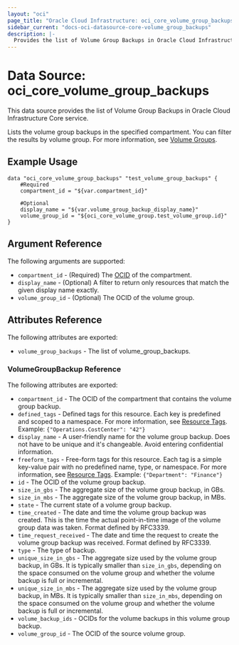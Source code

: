 ```yaml
---
layout: "oci"
page_title: "Oracle Cloud Infrastructure: oci_core_volume_group_backups"
sidebar_current: "docs-oci-datasource-core-volume_group_backups"
description: |-
  Provides the list of Volume Group Backups in Oracle Cloud Infrastructure Core service
---
```


# Data Source: oci_core_volume_group_backups
This data source provides the list of Volume Group Backups in Oracle Cloud Infrastructure Core service.

Lists the volume group backups in the specified compartment. You can filter the results by volume group.
For more information, see [Volume Groups](https://docs.cloud.oracle.com/iaas/Content/Block/Concepts/volumegroups.htm).


## Example Usage

```hcl
data "oci_core_volume_group_backups" "test_volume_group_backups" {
	#Required
	compartment_id = "${var.compartment_id}"

	#Optional
	display_name = "${var.volume_group_backup_display_name}"
	volume_group_id = "${oci_core_volume_group.test_volume_group.id}"
}
```

## Argument Reference

The following arguments are supported:

* `compartment_id` - (Required) The [OCID](https://docs.cloud.oracle.com/iaas/Content/General/Concepts/identifiers.htm) of the compartment.
* `display_name` - (Optional) A filter to return only resources that match the given display name exactly. 
* `volume_group_id` - (Optional) The OCID of the volume group.


## Attributes Reference

The following attributes are exported:

* `volume_group_backups` - The list of volume_group_backups.

### VolumeGroupBackup Reference

The following attributes are exported:

* `compartment_id` - The OCID of the compartment that contains the volume group backup.
* `defined_tags` - Defined tags for this resource. Each key is predefined and scoped to a namespace. For more information, see [Resource Tags](https://docs.cloud.oracle.com/iaas/Content/General/Concepts/resourcetags.htm).  Example: `{"Operations.CostCenter": "42"}` 
* `display_name` - A user-friendly name for the volume group backup. Does not have to be unique and it's changeable. Avoid entering confidential information.
* `freeform_tags` - Free-form tags for this resource. Each tag is a simple key-value pair with no predefined name, type, or namespace. For more information, see [Resource Tags](https://docs.cloud.oracle.com/iaas/Content/General/Concepts/resourcetags.htm).  Example: `{"Department": "Finance"}` 
* `id` - The OCID of the volume group backup.
* `size_in_gbs` - The aggregate size of the volume group backup, in GBs. 
* `size_in_mbs` - The aggregate size of the volume group backup, in MBs. 
* `state` - The current state of a volume group backup.
* `time_created` - The date and time the volume group backup was created. This is the time the actual point-in-time image of the volume group data was taken. Format defined by RFC3339. 
* `time_request_received` - The date and time the request to create the volume group backup was received. Format defined by RFC3339. 
* `type` - The type of backup.
* `unique_size_in_gbs` - The aggregate size used by the volume group backup, in GBs.  It is typically smaller than `size_in_gbs`, depending on the space consumed on the volume group and whether the volume backup is full or incremental. 
* `unique_size_in_mbs` - The aggregate size used by the volume group backup, in MBs.  It is typically smaller than `size_in_mbs`, depending on the space consumed on the volume group and whether the volume backup is full or incremental. 
* `volume_backup_ids` - OCIDs for the volume backups in this volume group backup.
* `volume_group_id` - The OCID of the source volume group.

